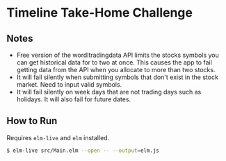 # Timeline Take-Home Challenge

## Notes
- Free version of the wordltradingdata API limits the stocks symbols you can get historical data for to two at once. This causes
the app to fail getting data from the API when you allocate to more than two stocks.
- It will fail silently when submitting symbols that don't exist in the stock market. Need to input valid symbols.
- It will fail silently on week days that are not trading days such as holidays. It will also fail for future dates.


## How to Run

Requires `elm-live` and `elm` installed.

```bash
$ elm-live src/Main.elm --open -- --output=elm.js
```
